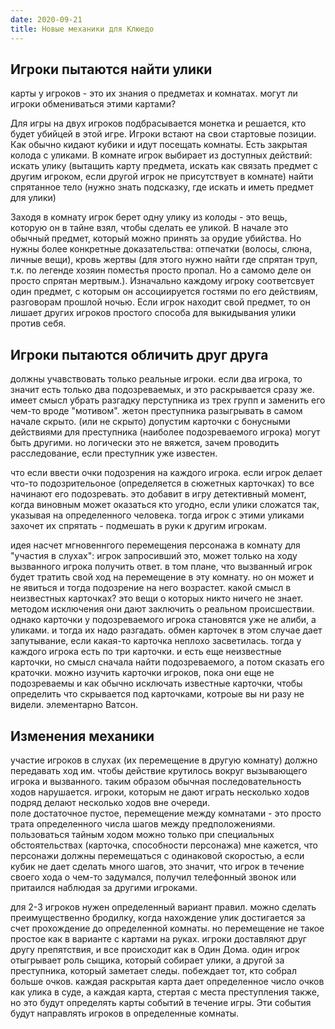 ```yaml
---
date: 2020-09-21
title: Новые механики для Клюедо
---
```


## Игроки пытаются найти улики

карты у игроков - это их знания о предметах и комнатах.
могут ли игроки обмениваться этими картами?

Для игры на двух игроков подбрасывается монетка и решается, кто будет убийцей в этой игре. 
Игроки встают на свои стартовые позиции. Как обычно кидают кубики и идут посещать комнаты. 
Есть закрытая колода с уликами. 
В комнате игрок выбирает из доступных действий: 
искать улику (вытащить карту предмета, искать как связать предмет с другим игроком, если другой игрок не присутствует в комнате)
найти спрятанное тело (нужно знать подсказку, где искать и иметь предмет для улики)

Заходя в комнату игрок берет одну улику из колоды - это вещь, которую он в тайне взял, чтобы сделать ее уликой. В начале это обычный предмет, который можно принять за орудие убийства. Но нужны более конкретные доказательства: отпечатки (волосы, слюна, личные вещи), кровь жертвы (для этого нужно найти где спрятан труп, т.к. по легенде хозяин поместья просто пропал. Но а самомо деле он просто спрятан мертвым.).
Изначально каждому игроку соответсвует один предмет, с которым он ассоциируется гостями по его действиям, разговорам прошлой ночью. 
Если игрок находит свой предмет, то он лишает других игроков простого способа для выкидывания улики против себя. 

## Игроки пытаются обличить друг друга

должны учавствовать только реальные игроки. если два игрока, то значит есть только два подозреваемых, и это раскрывается сразу же.
имеет смысл убрать разгадку перступника из трех групп и заменить его чем-то вроде "мотивом". жетон преступника разыгрывать в самом начале скрыто. (или не скрыто) допустим карточки с бонусными действиями для преступника (наиболее подозреваемого игрока) могут быть другими. но логически это не вяжется, зачем проводить расследование, если преступник уже известен.

что если ввести очки подозрения на каждого игрока. если игрок делает что-то подозрительоное (определяется в сюжетных карточках) то все начинают его подозревать. это добавит в игру детективный момент, когда виновным может оказаться кто угодно, если улики сложатся так, указывая на определенного человека. тогда игрок с этими уликами захочет их спрятать - подмешать в руки к другим игрокам.

идея насчет мгновеннгого перемещения персонажа в комнату для "участия в слухах": игрок запросивший это, может только на ходу вызванного игрока получить ответ. в том плане, что вызванный игрок будет тратить свой ход на перемещение в эту комнату. но он может и не явиться и тогда подозрение на него возрастет.
какой смысл в неизвестных карточках? это вещи о которых никто ничего не знает. методом исключения они дают заключить о реальном происшествии. однако карточки у подозреваемого игрока становятся уже не алиби, а уликами. и тогда их надо разгадать. обмен карточек в этом случае дает запутывание, если какая-то карточка неплохо засветилась. тогда у каждого игрока есть по три карточки. и есть еще неизвестные карточки, но смысл сначала найти подозреваемого, а потом сказать его краточки. можно изучить карточки игроков, пока они еще не подозреваемы и как обычно исключать известные карточки, чтобы определить что скрывается под карточками, котроые вы ни разу не видели. элементарно Ватсон.

## Изменения механики

участие игроков в слухах (их перемещение в другую комнату) должно передавать ход им. чтобы действие крутилось вокруг вызывающего игрока и вызванного. таким образом обычная последовательность ходов нарушается. игроки, которым не дают играть несколько ходов подряд делают несколько ходов вне очереди.  
поле достаточное пустое, перемещение между комнатами - это просто трата определенного числа шагов между предположениями. пользоваться тайным ходом можно только при специальных обстоятельствах (карточка, способности персонажа)
мне кажется, что персонажи должны перемещаться с одинаковой скоростью, а если кубик не дает сделать много шагов, это значит, что игрок в течение своего хода о чем-то задумался, получил телефонный звонок или притаился наблюдая за другими игроками.

для 2-3 игроков нужен определенный вариант правил. можно сделать преимущественно бродилку, когда нахождение улик достигается за счет прохождение до определенной комнаты. но перемещение не такое простое как в варианте с картами на руках. игроки доставляют друг другу препятствия, и все происходит как в Один Дома. один игрок отыгрывает роль сыщика, который собирает улики, а другой за преступника, который заметает следы. побеждает тот, кто собрал больше очков. каждая раскрытая карта дает определенное число очков как улика в суде, а каждая карта, стертая с места преступления также, но это будут определять карты событий в течение игры. Эти события будут направлять игроков в определенные комнаты. 
